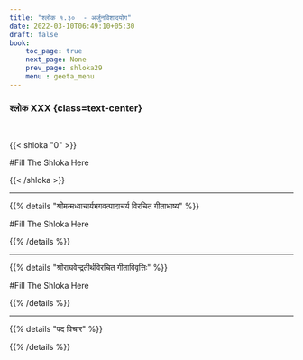```yaml
---
title: "श्लोक १.३०  - अर्जुनविशादयोग"
date: 2022-03-10T06:49:10+05:30
draft: false
book:
    toc_page: true
    next_page: None
    prev_page: shloka29
    menu : geeta_menu
---
```




### श्लोक XXX {class=text-center}

<br/>

{{< shloka  "0"  >}}

#Fill  The Shloka Here

{{< /shloka >}}

---


{{% details "श्रीमत्मध्वाचार्यभगवत्पादाचर्य विरचित  गीताभाष्य" %}}

#Fill  The Shloka Here

{{% /details %}}

---

{{% details "श्रीराघवेन्द्रतीर्थविरचित गीताविवृत्तिः" %}}

#Fill  The Shloka Here

{{% /details %}}


---

{{% details "पद विचार" %}}


{{% /details %}}
